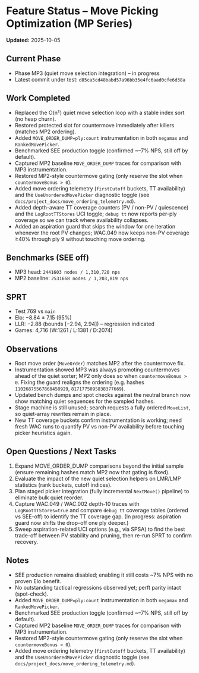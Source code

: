 # Feature Status – Move Picking Optimization (MP Series)

**Updated:** 2025-10-05

## Current Phase
- Phase MP3 (quiet move selection integration) – in progress
- Latest commit under test: `d85ca5cd48babd57a96bb35e4fc6aad0cfe6d38a`

## Work Completed
- Replaced the O(n²) quiet move selection loop with a stable index sort (no heap churn).
- Restored protected slot for countermove immediately after killers (matches MP2 ordering).
- Added `MOVE_ORDER_DUMP=ply:count` instrumentation in both `negamax` and `RankedMovePicker`.
- Benchmarked SEE production toggle (confirmed ~–7% NPS, still off by default).
- Captured MP2 baseline `MOVE_ORDER_DUMP` traces for comparison with MP3 instrumentation.
- Restored MP2-style countermove gating (only reserve the slot when `countermoveBonus > 0`).
- Added move ordering telemetry (`firstCutoff` buckets, TT availability) and the `UseUnorderedMovePicker` diagnostic toggle (see `docs/project_docs/move_ordering_telemetry.md`).
- Added depth-aware TT coverage counters (PV / non-PV / quiescence) and the `LogRootTTStores` UCI toggle; `debug tt` now reports per-ply coverage so we can track where availability collapses.
- Added an aspiration guard that skips the window for one iteration whenever the root PV changes; WAC.049 now keeps non-PV coverage ≥40% through ply 9 without touching move ordering.

## Benchmarks (SEE off)
- MP3 head: `2441603 nodes / 1,310,720 nps`
- MP2 baseline: `2531668 nodes / 1,203,819 nps`

## SPRT
- Test 769 vs `main`
- Elo: −8.84 ± 7.15 (95%)
- LLR: −2.88 (bounds [−2.94, 2.94]) – regression indicated
- Games: 4,716 (W:1261 / L:1381 / D:2074)

## Observations
- Root move order (`MoveOrder`) matches MP2 after the countermove fix.
- Instrumentation showed MP3 was always promoting countermoves ahead of the quiet sorter; MP2 only does so when `countermoveBonus > 0`. Fixing the guard realigns the ordering (e.g. hashes `11026875567868458929`, `8171775095838377669`).
- Updated bench dumps and spot checks against the neutral branch now show matching quiet sequences for the sampled hashes.
- Stage machine is still unused; search requests a fully ordered `MoveList`, so quiet-array rewrites remain in place.
- New TT coverage buckets confirm instrumentation is working; need fresh WAC runs to quantify PV vs non-PV availability before touching picker heuristics again.

## Open Questions / Next Tasks
1. Expand MOVE_ORDER_DUMP comparisons beyond the initial sample (ensure remaining hashes match MP2 now that gating is fixed).
2. Evaluate the impact of the new quiet selection helpers on LMR/LMP statistics (rank buckets, cutoff indices).
3. Plan staged picker integration (fully incremental `NextMove()` pipeline) to eliminate bulk quiet reorder.
4. Capture WAC.049 / WAC.002 depth-10 traces with `LogRootTTStores=true` and compare `debug tt` coverage tables (ordered vs SEE-off) to identify the TT coverage gap. (In progress: aspiration guard now shifts the drop-off one ply deeper.)
5. Sweep aspiration-related UCI options (e.g., via SPSA) to find the best trade-off between PV stability and pruning, then re-run SPRT to confirm recovery.

## Notes
- SEE production remains disabled; enabling it still costs ~7% NPS with no proven Elo benefit.
- No outstanding tactical regressions observed yet; perft parity intact (spot-check).
- Added `MOVE_ORDER_DUMP=ply:count` instrumentation in both `negamax` and `RankedMovePicker`.
- Benchmarked SEE production toggle (confirmed ~–7% NPS, still off by default).
- Captured MP2 baseline `MOVE_ORDER_DUMP` traces for comparison with MP3 instrumentation.
- Restored MP2-style countermove gating (only reserve the slot when `countermoveBonus > 0`).
- Added move ordering telemetry (`firstCutoff` buckets, TT availability) and the `UseUnorderedMovePicker` diagnostic toggle (see `docs/project_docs/move_ordering_telemetry.md`).
